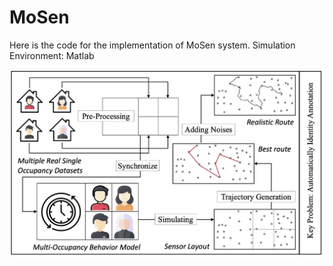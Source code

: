 # MoSen

Here is the code for the implementation of MoSen system.
Simulation Environment: Matlab



![](architecture2.jpg)
